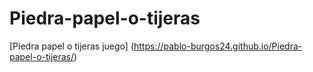 # Piedra-papel-o-tijeras

[Piedra papel o tijeras juego] (https://pablo-burgos24.github.io/Piedra-papel-o-tijeras/)
